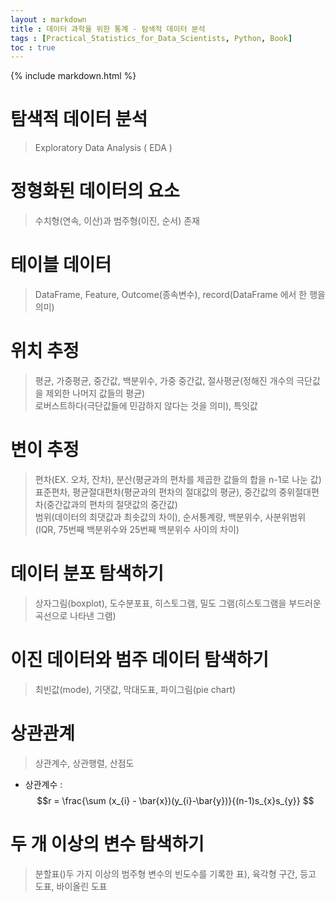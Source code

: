```yaml
---
layout : markdown
title : 데이터 과학을 위한 통계 - 탐색적 데이터 분석
tags : [Practical_Statistics_for_Data_Scientists, Python, Book]
toc : true
---
```

{% include markdown.html %}

# 탐색적 데이터 분석

> Exploratory Data Analysis ( EDA )

# 정형화된 데이터의 요소

> 수치형(연속, 이산)과 범주형(이진, 순서) 존재

# 테이블 데이터

> DataFrame, Feature, Outcome(종속변수), record(DataFrame 에서 한 행을 의미)

# 위치 추정

> 평균, 가중평균, 중간값, 백분위수, 가중 중간값, 절사평균(정해진 개수의 극단값을 제외한 나머지 값들의 평균)  
> 로버스트하다(극단값들에 민감하지 않다는 것을 의미), 특잇값

# 변이 추정

> 편차(EX. 오차, 잔차), 분산(평균과의 편차를 제곱한 값들의 합을 n-1로 나눈 값)   
> 표준편차, 평균절대편차(평균과의 편차의 절대값의 평균), 중간값의 중위절대편차(중간값과의 편차의 절댓값의 중간값)  
> 범위(데이터의 최댓값과 최솟값의 차이), 순서통계량, 백분위수, 사분위범위(IQR, 75번째 백분위수와 25번째 백분위수 사이의 차이)

# 데이터 분포 탐색하기

> 상자그림(boxplot), 도수분포표, 히스토그램, 밀도 그램(히스토그램을 부드러운 곡선으로 나타낸 그램)

# 이진 데이터와 범주 데이터 탐색하기

> 최빈값(mode), 기댓값, 막대도표, 파이그림(pie chart)

# 상관관계

> 상관계수, 상관행렬, 산점도

- 상관계수 : $$r = \frac{\sum (x_{i} - \bar{x})(y_{i}-\bar{y})}{(n-1)s_{x}s_{y}} $$

# 두 개 이상의 변수 탐색하기

> 분할표()두 가지 이상의 범주형 변수의 빈도수를 기록한 표), 육각형 구간, 등고 도표, 바이올린 도표

